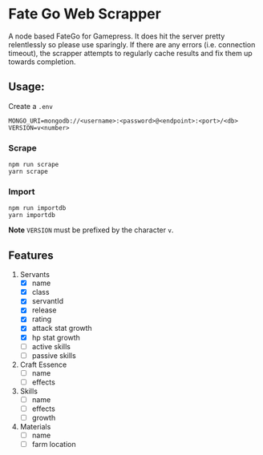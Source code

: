 # Fate Go Web Scrapper
A node based FateGo for Gamepress. It does hit the server pretty relentlessly
so please use sparingly. If there are any errors (i.e. connection timeout),
the scrapper attempts to regularly cache results and fix them up towards
completion.

## Usage:
Create a `.env`
```
MONGO_URI=mongodb://<username>:<password>@<endpoint>:<port>/<db>
VERSION=v<number>
```

### Scrape
```
npm run scrape
yarn scrape
```

### Import
```
npm run importdb
yarn importdb
```

**Note** `VERSION` must be prefixed by the character `v`.

## Features
1. Servants
   - [x] name
   - [x] class
   - [x] servantId
   - [x] release
   - [x] rating
   - [x] attack stat growth
   - [x] hp stat growth
   - [ ] active skills
   - [ ] passive skills
2. Craft Essence
   - [ ] name
   - [ ] effects
3. Skills
   - [ ] name
   - [ ] effects
   - [ ] growth
4. Materials
   - [ ] name
   - [ ] farm location
